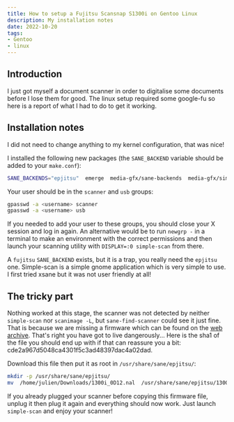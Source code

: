 ```yaml
---
title: How to setup a Fujitsu Scansnap S1300i on Gentoo Linux
description: My installation notes
date: 2022-10-20
tags:
- Gentoo
- linux
---
```


## Introduction

I just got myself a document scanner in order to digitalise some documents before I lose them for good. The linux setup required some google-fu so here is a report of what I had to do to get it working.

## Installation notes

I did not need to change anything to my kernel configuration, that was nice!

I installed the following new packages (the `SANE_BACKEND` variable should be added to your `make.conf`):
```sh
SANE_BACKENDS="epjitsu"  emerge  media-gfx/sane-backends  media-gfx/simple-scan  -q
```

Your user should be in the `scanner` and `usb` groups:
```sh
gpasswd -a <username> scanner
gpasswd -a <username> usb
```

If you needed to add your user to these groups, you should close your X session and log in again. An alternative would be to run `newgrp -` in a terminal to make an environment with the correct permissions and then launch your scanning utility with `DISPLAY=:0 simple-scan` from there.

A `fujitsu` `SANE_BACKEND` exists, but it is a trap, you really need the `epjitsu` one. Simple-scan is a simple gnome application which is very simple to use. I first tried xsane but it was not user friendly at all!

## The tricky part

Nothing worked at this stage, the scanner was not detected by neither `simple-scan` nor `scanimage -L`, but `sane-find-scanner` could see it just fine. That is because we are missing a firmware which can be found on the [web archive](https://web.archive.org/web/20190217094259if_/https://www.josharcher.uk/static/files/2016/10/1300i_0D12.nal). That's right you have got to live dangerously... Here is the sha1 of the file you should end up with if that can reassure you a bit: cde2a967d5048ca4301f5c3ad48397dac4a02dad.

Download this file then put it as root in `/usr/share/sane/epjitsu/`:
```sh
mkdir -p /usr/share/sane/epjitsu/
mv  /home/julien/Downloads/1300i_0D12.nal  /usr/share/sane/epjitsu/1300i_0D12.nal
```

If you already plugged your scanner before copying this firmware file, unplug it then plug it again and everything should now work. Just launch `simple-scan` and enjoy your scanner!
